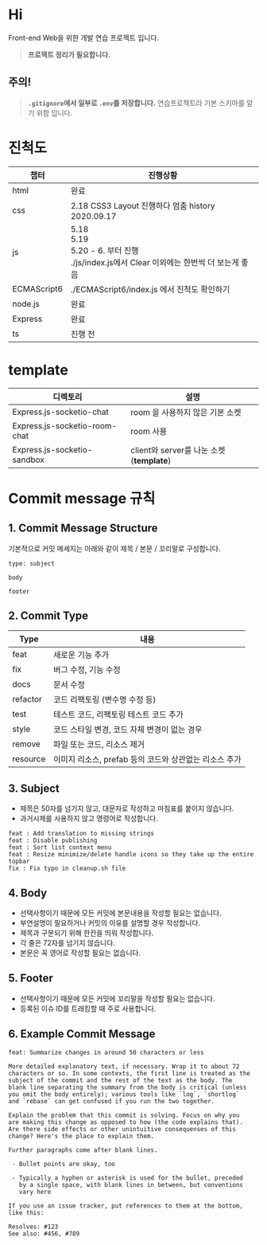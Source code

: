 # Hi

Front-end Web을 위한 개발 연습 프로젝트 입니다.

> **프로잭트 정리가 필요합니다.**

## 주의!

> **`.gitignore`에서 일부로 `.env`를 저장합니다.** 연습프로젝트라 기본 스키마를 알기 위함 입니다.

# 진척도

| 챕터        | 진행상황                                                                                         |
| ----------- | ------------------------------------------------------------------------------------------------ |
| html        | 완료                                                                                             |
| css         | 2.18 CSS3 Layout 진행하다 멈춤 history 2020.09.17                                                |
| js          | 5.18<br> 5.19<br> 5.20 - 6. 부터 진행<br> ./js/index.js에서 Clear 이외에는 한번씩 더 보는게 좋음 |
| ECMAScript6 | ./ECMAScript6/index.js 에서 진척도 확인하기                                                      |
| node.js     | 완료                                                                                             |
| Express     | 완료                                                                                             |
| ts          | 진행 전                                                                                          |

# template

| 디렉토리                      | 설명                                       |
| ----------------------------- | ------------------------------------------ |
| Express.js-socketio-chat      | room 을 사용하지 않은 기본 소켓            |
| Express.js-socketio-room-chat | room 사용                                  |
| Express.js-socketio-sandbox   | client와 server를 나눈 소켓 (**template**) |

# Commit message 규칙

## 1. Commit Message Structure

기본적으로 커밋 메세지는 아래와 같이 제목 / 본문 / 꼬리말로 구성합니다.

```
type: subject

body

footer
```

## 2. Commit Type

| Type     | 내용                                                   |
| -------- | ------------------------------------------------------ |
| feat     | 새로운 기능 추가                                       |
| fix      | 버그 수정, 기능 수정                                   |
| docs     | 문서 수정                                              |
| refactor | 코드 리팩토링 (변수명 수정 등)                         |
| test     | 테스트 코드, 리팩토링 테스트 코드 추가                 |
| style    | 코드 스타일 변경, 코드 자체 변경이 없는 경우           |
| remove   | 파일 또는 코드, 리소스 제거                            |
| resource | 이미지 리소스, prefab 등의 코드와 상관없는 리소스 추가 |

## 3. Subject

- 제목은 50자를 넘기지 않고, 대문자로 작성하고 마침표를 붙이지 않습니다.
- 과거시제를 사용하지 않고 명령어로 작성합니다.

```
feat : Add translation to missing strings
feat : Disable publishing
feat : Sort list context menu
feat : Resize minimize/delete handle icons so they take up the entire topbar
fix : Fix typo in cleanup.sh file
```

## 4. Body

- 선택사항이기 때문에 모든 커밋에 본문내용을 작성할 필요는 없습니다.
- 부연설명이 필요하거나 커밋의 이유를 설명할 경우 작성합니다.
- 제목과 구분되기 위해 한칸을 띄워 작성합니다.
- 각 줄은 72자를 넘기지 않습니다.
- 본문은 꼭 영어로 작성할 필요는 없습니다.

## 5. Footer

- 선택사항이기 때문에 모든 커밋에 꼬리말을 작성할 필요는 없습니다.
- 등록된 이슈 ID를 트래킹할 때 주로 사용합니다.

## 6. Example Commit Message

```
feat: Summarize changes in around 50 characters or less

More detailed explanatory text, if necessary. Wrap it to about 72
characters or so. In some contexts, the first line is treated as the
subject of the commit and the rest of the text as the body. The
blank line separating the summary from the body is critical (unless
you omit the body entirely); various tools like `log`, `shortlog`
and `rebase` can get confused if you run the two together.

Explain the problem that this commit is solving. Focus on why you
are making this change as opposed to how (the code explains that).
Are there side effects or other unintuitive consequenses of this
change? Here's the place to explain them.

Further paragraphs come after blank lines.

 - Bullet points are okay, too

 - Typically a hyphen or asterisk is used for the bullet, preceded
   by a single space, with blank lines in between, but conventions
   vary here

If you use an issue tracker, put references to them at the bottom,
like this:

Resolves: #123
See also: #456, #789
```
